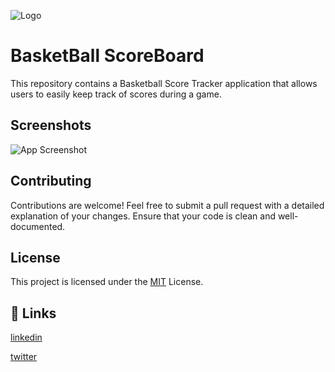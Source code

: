 
![Logo](https://ucarecdn.com/f418dd8f-9b8d-48f2-b267-fff563d72c1a/outputonlinepngtools.png)

# BasketBall ScoreBoard

This repository contains a Basketball Score Tracker application that allows users to easily keep track of scores during a game.


## Screenshots

![App Screenshot](https://ucarecdn.com/2d1ec10c-c616-4765-94da-240512a2b110/screencaptureunshreifgithubioBasketballscore2024082718_52_34.png)


## Contributing

Contributions are welcome!
Feel free to submit a pull request with a detailed explanation of your changes. Ensure that your code is clean and well-documented.


## License
This project is licensed under the [MIT](https://choosealicense.com/licenses/mit/) License.



## 🔗 Links
[linkedin](http://www.linkedin.com/in/unshreif)

[twitter](https://twitter.com/unshreif)

